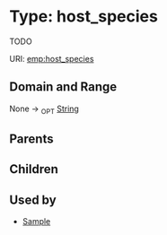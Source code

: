 
# Type: host_species


TODO

URI: [emp:host_species](https://microbiomedata/schema/emp/host_species)


## Domain and Range

None ->  <sub>OPT</sub> [String](types/String.md)

## Parents


## Children


## Used by

 * [Sample](Sample.md)
